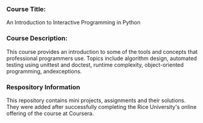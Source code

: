 
### Course Title: 
An Introduction to Interactive Programming in Python
### Course Description:
This course provides an introduction to some of the tools and concepts that professional programmers use. Topics include algorithm design, automated testing using unittest and doctest,
runtime complexity, object-oriented programming, andexceptions.
### Respository Information
This repository contains mini projects, assignments and their solutions. They were added after successfully completing the Rice University's online offering of the course at Coursera.
